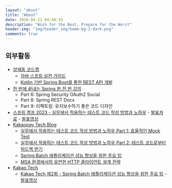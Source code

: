 ```yaml
---
layout: "about"
title: "About"
date: 2016-04-21 04:48:33
description: "Wish for the Best, Prepare for the Worst"
header-img: "img/header_img/home-bg-2-dark.png"
comments: true
---
```


<div class="github-card" data-github="cheese10yun" data-width="500" data-height="180" data-theme="default"></div>
<script src="//cdn.jsdelivr.net/github-cards/latest/widget.js"></script>


## 외부활동
* [양재동 코드랩](https://www.youtube.com/@user-nl2vv9cj8d)
    * [자바 스프링 실전 가이드](https://www.youtube.com/watch?v=TIag2sXhZRk)
    * [Kotlin 기반 Spring Boot를 통한 REST API 개발](https://www.youtube.com/watch?v=l7k1PnEgt94)
* [한 번에 끝내는 Spring 완.전.판 강의](https://fastcampus.co.kr/dev_online_spring)
    * Part 6: Spring Security OAuth2 Social
    * Part 8: Spring REST Docs
    * Part 9: 리팩토링: 유지보수하기 좋은 코드 디자인
* [스프링 캠프 2023 - 실무에서 적용하는 테스트 코드 작성 방법과 노하우](https://springcamp.ksug.org/2023/) - [발표자료](https://springcamp.ksug.org/2023/static/media/track5.bcd17e0f4a3f0d8fb98b.pdf) - [발표영상](https://www.youtube.com/watch?v=XSkz0kO7J3w)
* [Kakaopay Tech Blog](https://tech.kakaopay.com/)
    * [실무에서 적용하는 테스트 코드 작성 방법과 노하우 Part 1: 효율적인 Mock Test](https://tech.kakaopay.com/post/mock-test-code/)
    * [실무에서 적용하는 테스트 코드 작성 방법과 노하우 Part 2: 테스트 코드로부터 피드백 받기](https://tech.kakaopay.com/post/mock-test-code-part-2/)
    * [Spring Batch 애플리케이션 성능 향상을 위한 주요 팁](https://tech.kakaopay.com/post/spring-batch-performance/)
    * [MSA 환경에서의 유연한 HTTP 클라이언트 설계 전략](https://tech.kakaopay.com/post/make-http-client-design-flexible/)
* [Kakao Tech](https://tech.kakao.com/)
    * [Kakao Tech 제2회 - Spring Batch 애플리케이션 성능 향상을 위한 주요 팁](https://tech.kakao.com/2023/07/04/kakao-tech-meet-2/) - [발표영상](https://www.youtube.com/watch?v=XSkz0kO7J3w)
